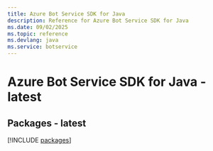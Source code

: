 ```yaml
---
title: Azure Bot Service SDK for Java
description: Reference for Azure Bot Service SDK for Java
ms.date: 09/02/2025
ms.topic: reference
ms.devlang: java
ms.service: botservice
---
```

# Azure Bot Service SDK for Java - latest
## Packages - latest
[!INCLUDE [packages](bot-service-index.md)]